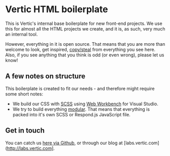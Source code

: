 Vertic HTML boilerplate
=======================

This is Vertic's internal base boilerplate for new front-end projects. We use this for almost all the HTML projects we create, and it is, as such, very much an internal tool.

However, everything in it is open source. That means that you are more than welcome to look, get inspired, [copy/steal](http://en.wikiquote.org/wiki/Pablo_Picasso#Unsourced) from everything you see here. Also, if you see anything that you think is odd (or even wrong), please let us know!

A few notes on structure
------------------------

This boilerplate is created to fit our needs - and therefore might require some short notes:

* We build our CSS with [SCSS](http://sass-lang.com/) using [Web Workbench](http://www.mindscapehq.com/products/web-workbench) for Visual Studio.
* We try to build everything [modular](https://github.com/stubbornella/oocss/wiki). That means that everything is packed into it's own SCSS or Respond.js JavaScript file.

Get in touch
------------

You can catch us [here via Github](https://github.com/verticlabs), or through our blog at [labs.vertic.com](http://labs.vertic.com].